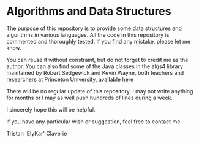 # Algorithms and Data Structures

The purpose of this repository is to provide some data structures and algorithms in various languages.
All the code in this repository is commented and thoroughly tested.
If you find any mistake, please let me know.

You can reuse it without constraint, but do not forget to credit me as the author.
You can also find some of the Java classes in the algs4 library maintained by Robert Sedgewick and Kevin Wayne, both teachers and researchers at Princeton University, available [here](http://algs4.cs.princeton.edu/code/)

There will be no regular update of this repository, I may not write anything for months or I may as well push hundreds of lines during a week.

I sincerely hope this will be helpful.

If you have any particular wish or suggestion, feel free to contact me.

Tristan 'ElyKar' Claverie
